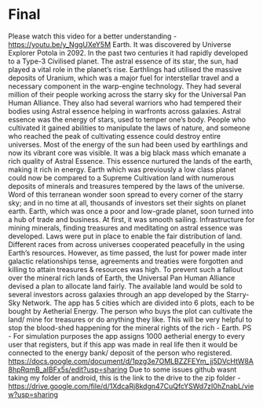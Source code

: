 # Final
Please watch this video for a better understanding -  https://youtu.be/y_NggUXeY5M  Earth. It was discovered by Universe Explorer Potola in 2092. In the past two centuries it had rapidly developed to a Type-3 Civilised planet. The astral essence of its star, the sun, had played a vital role in the planet’s rise.  Earthlings had utilised the massive deposits of Uranium, which was a major fuel for interstellar travel and a necessary component in the warp-engine technology. They had several million of their people working across the starry sky for the Universal Pan Human Alliance. They also had several warriors who had tempered their bodies using Astral essence helping in warfronts across galaxies. Astral essence was the energy of stars, used to temper one’s body. People who cultivated it gained abilities to manipulate the laws of nature, and someone who reached the peak of cultivating essence could destroy entire universes.  Most of the energy of the sun had been used by earthlings and now its vibrant core was visible. It was a big black mass which emanate a rich quality of Astral Essence. This essence nurtured the lands of the earth, making it rich in energy. Earth which was previously a low class planet could now be compared to a Supreme Cultivation land with numerous deposits of minerals and treasures tempered by the laws of the universe. Word of this terranean wonder soon spread to every corner of the starry sky; and in no time at all, thousands of investors set their sights on planet earth. Earth, which was once a poor and low-grade planet, soon turned into a hub of trade and business.  At first, it was smooth sailing. Infrastructure for mining minerals, finding treasures and meditating on astral essence was developed. Laws were put in place to enable the fair distribution of land. Different races from across universes cooperated peacefully in the using Earth’s resources. However, as time passed, the lust for power made inter galactic relationships tense, agreements and treaties were forgotten and killing to attain treasures &amp; resources was high.  To prevent such a fallout over the mineral rich lands of Earth, the Universal Pan Human Alliance devised a plan to allocate land fairly. The available land would be sold to several investors across galaxies through an app developed by the Starry-Sky Network.  The app has 5 cities which are divided into 6 plots, each to be bought by Aetherial Energy. The person who buys the plot can cultivate the land/ mine for treasures or do anything they like. This will be very helpful to stop the blood-shed happening for the mineral rights of the rich - Earth.   PS - For simulation purposes the app assigns 1000 aetherial energy to every user that registers, but if this app was made in real life then it would be connected to the energy bank/ deposit of the person who registered.
https://docs.google.com/document/d/1pzg3e7OMLBZZFEYm_jj5DVcHtW8A8hpRqmB_aIBFx5s/edit?usp=sharing
Due to some issues github wasnt taking my folder of android, this is the link to the drive to the zip folder - https://drive.google.com/file/d/1XdcaRj8kdgn47CuQfcYSWd7zI0hZnabL/view?usp=sharing
